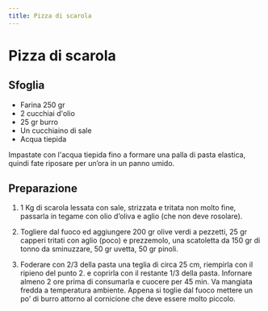 ```yaml
---
title: Pizza di scarola
---
```

# Pizza di scarola

## Sfoglia

- Farina 250 gr
- 2 cucchiai d'olio
- 25 gr burro
- Un cucchiaino di sale
- Acqua tiepida

Impastate con l'acqua tiepida fino a formare una palla di pasta elastica, quindi fate riposare per un’ora in un panno umido.

## Preparazione

1. 1 Kg di scarola lessata con sale, strizzata e tritata non molto fine, passarla in tegame con olio d’oliva e aglio (che non deve rosolare).

2. Togliere dal fuoco ed aggiungere 200 gr olive verdi a pezzetti, 25 gr capperi tritati con aglio (poco) e prezzemolo, una scatoletta da 150 gr di tonno da sminuzzare, 50 gr uvetta, 50 gr pinoli.

3. Foderare con 2/3 della pasta una teglia di circa 25 cm, riempirla con il ripieno del punto 2. e coprirla con il restante 1/3 della pasta. Infornare almeno 2 ore prima di consumarla e cuocere per 45 min. Va mangiata fredda a temperatura ambiente. Appena si toglie dal fuoco mettere un po’ di burro attorno al cornicione che deve essere molto piccolo.
